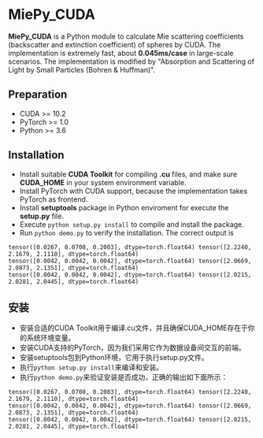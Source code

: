 # MiePy_CUDA

**MiePy_CUDA** is a Python module to calculate Mie scattering coefficients (backscatter and extinction coefficient) of spheres by CUDA. The implementation is extremely fast, about **0.045ms/case** in large-scale scenarios. The implementation is modified by "Absorption and Scattering of Light by Small Particles (Bohren & Huffman)".

## Preparation
- CUDA >= 10.2
- PyTorch >= 1.0
- Python >= 3.6

## Installation
- Install suitable **CUDA Toolkit** for compiling **.cu** files, and make sure **CUDA_HOME** in your system environment variable.
- Install PyTorch with CUDA support, because the implementation takes PyTorch as frontend.
- Install **setuptools** package in Python enviroment for execute the **setup.py** file.
- Execute `python setup.py install` to compile and install the package.
- Run `python demo.py` to verify the installation. The correct output is
```shell
tensor([0.0267, 0.0708, 0.2003], dtype=torch.float64) tensor([2.2240, 2.1679, 2.1110], dtype=torch.float64)
tensor([0.0042, 0.0042, 0.0042], dtype=torch.float64) tensor([2.0669, 2.0873, 2.1351], dtype=torch.float64)
tensor([0.0042, 0.0042, 0.0042], dtype=torch.float64) tensor([2.0215, 2.0281, 2.0445], dtype=torch.float64)
```

## 安装
- 安装合适的CUDA Toolkit用于编译.cu文件，并且确保CUDA_HOME存在于你的系统环境变量。
- 安装CUDA支持的PyTorch，因为我们采用它作为数据设备间交互的前端。
- 安装setuptools包到Python环境，它用于执行setup.py文件。
- 执行`python setup.py install`来编译和安装。
- 执行`python demo.py`来验证安装是否成功，正确的输出如下面所示：
```shell
tensor([0.0267, 0.0708, 0.2003], dtype=torch.float64) tensor([2.2240, 2.1679, 2.1110], dtype=torch.float64)
tensor([0.0042, 0.0042, 0.0042], dtype=torch.float64) tensor([2.0669, 2.0873, 2.1351], dtype=torch.float64)
tensor([0.0042, 0.0042, 0.0042], dtype=torch.float64) tensor([2.0215, 2.0281, 2.0445], dtype=torch.float64)
```

